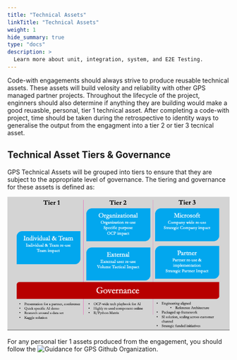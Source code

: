 ```yaml
---
title: "Technical Assets"
linkTitle: "Technical Assets"
weight: 1
hide_summary: true
type: "docs"
description: >
  Learn more about unit, integration, system, and E2E Testing.
---
```

Code-with engagements should always strive to produce reusable technical assets. These assets will build velosity and reliability with other GPS managed partner projects. Throughout the lifecycle of the project, enginners should also determine if anything they are building would make a good reuasble, personal, tier 1 technical asset.  After completing a code-with project, time should be taken during the retrospective to identity ways to generalise the output from the engagment into a tier 2 or tier 3 tecnical asset.

## Technical Asset Tiers & Governance
GPS Technical Assets will be grouped into tiers to ensure that they are subject to the appropriate level of governance. The tiering and governance for these assets is defined as:

![Technical Asset Tiers](../../static/technical-assets.png)

For any personal tier 1 assets produced from the engagement, you should follow the ![Guidance for GPS Github Organization](https://microsoft-my.sharepoint.com/:p:/p/anfrankl/EcsJVTEOJsBJnUYnbIMrKUcBeT05N2NTWzssTL7fe_jWgQ?e=0k9I8E).

